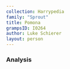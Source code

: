 ```yaml
---
collection: Harrypedia
family: "Sprout"
title: Pomona
grampsID: I0264
author: Luke Schierer
layout: person
---
```


### Analysis
